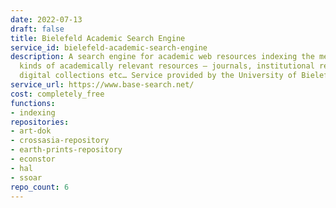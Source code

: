 ```yaml
---
date: 2022-07-13
draft: false
title: Bielefeld Academic Search Engine
service_id: bielefeld-academic-search-engine
description: A search engine for academic web resources indexing the metadata of all
  kinds of academically relevant resources – journals, institutional repositories,
  digital collections etc… Service provided by the University of Bielefeld (Germany).
service_url: https://www.base-search.net/
cost: completely_free
functions:
- indexing
repositories:
- art-dok
- crossasia-repository
- earth-prints-repository
- econstor
- hal
- ssoar
repo_count: 6
---
```



